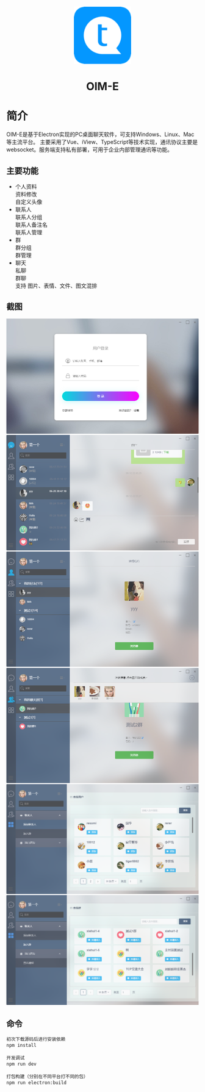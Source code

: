 <p align="center">
    <img width="150" src="./build/icons/icon_128x128.png">
</p>

<h1 align="center">OIM-E</h1>

# 简介
OIM-E是基于Electron实现的PC桌面聊天软件，可支持Windows、Linux、Mac等主流平台。
主要采用了Vue、iView、TypeScript等技术实现，通讯协议主要是websocket。服务端支持私有部署，可用于企业内部管理通讯等功能。

## 主要功能
* 个人资料<br>
  资料修改<br>
  自定义头像
* 联系人<br>
    联系人分组<br>
    联系人备注名<br>
    联系人管理<br>
* 群<br>
    群分组<br>
    群管理<br>
* 聊天<br>
    私聊<br>
    群聊<br>
    支持 图片、表情、文件、图文混排
    
## 截图
<img src="./screenshot/1.png">
<img src="./screenshot/2.png">
<img src="./screenshot/3.png">
<img src="./screenshot/4.png">
<img src="./screenshot/5.png">
<img src="./screenshot/6.png">

## 命令

```
初次下载源码后进行安装依赖
npm install

开发调试
npm run dev

打包构建（分别在不同平台打不同的包）
npm run electron:build
```
